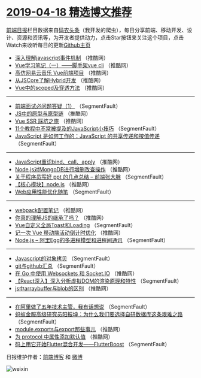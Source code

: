 # [2019-04-18 精选博文推荐](https://toutiao.qdkfweb.cn/date/2019/04/18)

[前端日报](https://qdkfweb.cn/c/news)栏目数据来自[码农头条](https://toutiao.qdkfweb.cn/)（我开发的爬虫），每日分享前端、移动开发、设计、资源和资讯等，为开发者提供动力，点击Star按钮来关注这个项目，点击Watch来收听每日的更新[Github主页](https://github.com/kujian/frontendDaily)
* [深入理解javascript事件机制](https://toutiao.qdkfweb.cn/107825.html) （推酷网）
* [Vue学习笔记（一）&#8212;&#8212;脚手架vue cli](https://toutiao.qdkfweb.cn/107826.html) （推酷网）
* [高仿网易云音乐 Vue前端项目](https://toutiao.qdkfweb.cn/107812.html) （推酷网）
* [从JSCore了解Hybrid开发](https://toutiao.qdkfweb.cn/107829.html) （推酷网）
* [Vue中的scoped及穿透方法](https://toutiao.qdkfweb.cn/107819.html) （推酷网）

***
* [前端面试必问题答疑（1）](https://toutiao.qdkfweb.cn/107798.html) （SegmentFault）
* [JS中的原型与原型链](https://toutiao.qdkfweb.cn/107831.html) （推酷网）
* [Vue SSR 踩坑之旅](https://toutiao.qdkfweb.cn/107837.html) （推酷网）
* [11个教程中不常被提及的JavaScript小技巧](https://toutiao.qdkfweb.cn/107793.html) （SegmentFault）
* [JavaScript 是如何工作的：JavaScript 的共享传递和按值传递](https://toutiao.qdkfweb.cn/107795.html) （SegmentFault）

***
* [JavaScript重识bind、call、apply](https://toutiao.qdkfweb.cn/107827.html) （推酷网）
* [Node.js对MongoDB进行增删改查操作](https://toutiao.qdkfweb.cn/107828.html) （推酷网）
* [关于程序员写好 ppt 的几点总结 &#8211; 前端张大胖](https://toutiao.qdkfweb.cn/107807.html) （SegmentFault）
* [【核心模块】node.js](https://toutiao.qdkfweb.cn/107820.html) （推酷网）
* [Web应用性能优化随笔](https://toutiao.qdkfweb.cn/107799.html) （SegmentFault）

***
* [webpack配置笔记](https://toutiao.qdkfweb.cn/107810.html) （推酷网）
* [你真的理解JS的继承了吗？](https://toutiao.qdkfweb.cn/107821.html) （推酷网）
* [Vue自定义全局Toast和Loading](https://toutiao.qdkfweb.cn/107801.html) （SegmentFault）
* [记一次 Vue 移动端活动倒计时优化](https://toutiao.qdkfweb.cn/107823.html) （推酷网）
* [Node.js &#8211; 阿里Egg的多进程模型和进程间通讯](https://toutiao.qdkfweb.cn/107804.html) （SegmentFault）

***
* [Javascript的对象拷贝](https://toutiao.qdkfweb.cn/107794.html) （SegmentFault）
* [git与github汇总](https://toutiao.qdkfweb.cn/107806.html) （SegmentFault）
* [在 Go 中使用 Websockets 和 Socket.IO](https://toutiao.qdkfweb.cn/107817.html) （推酷网）
* [【React深入】深入分析虚拟DOM的渲染原理和特性](https://toutiao.qdkfweb.cn/107796.html) （SegmentFault）
* [js中arraybuffer与blob的区别](https://toutiao.qdkfweb.cn/107818.html) （推酷网）

***
* [在阿里做了五年技术主管，我有话想说](https://toutiao.qdkfweb.cn/107797.html) （SegmentFault）
* [蚂蚁金服高级研究员阳振坤：为什么我们要选择自研数据库这条艰难之路](https://toutiao.qdkfweb.cn/107808.html) （SegmentFault）
* [module.exports与export那些事儿](https://toutiao.qdkfweb.cn/107809.html) （推酷网）
* [为 protocol 中属性添加默认值](https://toutiao.qdkfweb.cn/107833.html) （推酷网）
* [码上用它开始Flutter混合开发——FlutterBoost](https://toutiao.qdkfweb.cn/107800.html) （SegmentFault）

日报维护作者：[前端博客](https://qdkfweb.cn/) 和 [微博](https://qdkfweb.cn/go/weibo)

![weixin](https://user-images.githubusercontent.com/3055447/38468989-651132ac-3b80-11e8-8e6b-15122322a9d7.png)